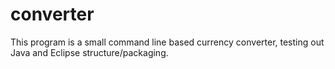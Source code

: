 # converter
This program is a small command line based currency converter, testing out Java and Eclipse structure/packaging.
